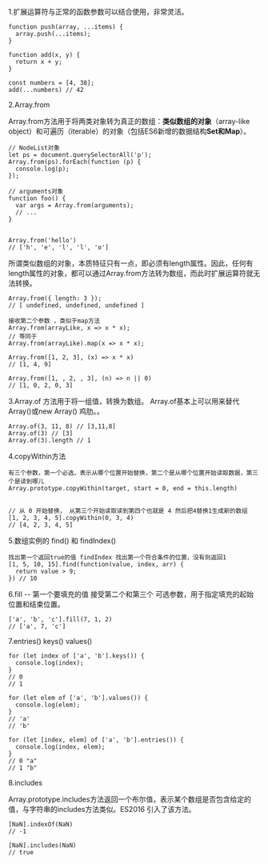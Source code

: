 1.扩展运算符与正常的函数参数可以结合使用，非常灵活。

	function push(array, ...items) {
	  array.push(...items);
	}
	
	function add(x, y) {
	  return x + y;
	}
	
	const numbers = [4, 38];
	add(...numbers) // 42

2.Array.from

Array.from方法用于将两类对象转为真正的数组：**类似数组的对象**（array-like object）和可遍历（iterable）的对象（包括ES6新增的数据结构**Set和Map**）。

	// NodeList对象
	let ps = document.querySelectorAll('p');
	Array.from(ps).forEach(function (p) {
	  console.log(p);
	});
	
	// arguments对象
	function foo() {
	  var args = Array.from(arguments);
	  // ...
	}

	
	Array.from('hello')
	// ['h', 'e', 'l', 'l', 'o']	

所谓类似数组的对象，本质特征只有一点，即必须有length属性。因此，任何有length属性的对象，都可以通过Array.from方法转为数组，而此时扩展运算符就无法转换。

	Array.from({ length: 3 });
	// [ undefined, undefined, undefined ]
	
	接收第二个参数 ，类似于map方法
	Array.from(arrayLike, x => x * x);
	// 等同于
	Array.from(arrayLike).map(x => x * x);
	
	Array.from([1, 2, 3], (x) => x * x)
	// [1, 4, 9]

	Array.from([1, , 2, , 3], (n) => n || 0)
	// [1, 0, 2, 0, 3]

3.Array.of 方法用于将一组值，转换为数组。 Array.of基本上可以用来替代Array()或new Array() 鸡肋。。

	Array.of(3, 11, 8) // [3,11,8]
	Array.of(3) // [3]
	Array.of(3).length // 1

4.copyWithin方法
		
	有三个参数，第一个必选，表示从哪个位置开始替换，第二个是从哪个位置开始读取数据，第三个是读到哪儿
	Array.prototype.copyWithin(target, start = 0, end = this.length)

	
	// 从 0 开始替换， 从第三个开始读取读到第四个也就是 4 然后把4替换1生成新的数组
	[1, 2, 3, 4, 5].copyWithin(0, 3, 4)
	// [4, 2, 3, 4, 5]

5.数组实例的 find() 和 findIndex() 
	
	找出第一个返回true的值 findIndex 找出第一个符合条件的位置，没有则返回1
	[1, 5, 10, 15].find(function(value, index, arr) {
	  return value > 9;
	}) // 10

6.fill -- 第一个要填充的值 接受第二个和第三个 可选参数，用于指定填充的起始位置和结束位置。

	['a', 'b', 'c'].fill(7, 1, 2)
	// ['a', 7, 'c']

7.entries() keys() values()  

	for (let index of ['a', 'b'].keys()) {
	  console.log(index);
	}
	// 0
	// 1
	
	for (let elem of ['a', 'b'].values()) {
	  console.log(elem);
	}
	// 'a'
	// 'b'
	
	for (let [index, elem] of ['a', 'b'].entries()) {
	  console.log(index, elem);
	}
	// 0 "a"
	// 1 "b"

8.includes

Array.prototype.includes方法返回一个布尔值，表示某个数组是否包含给定的值，与字符串的includes方法类似。ES2016 引入了该方法。

	[NaN].indexOf(NaN)
	// -1

	[NaN].includes(NaN)
	// true